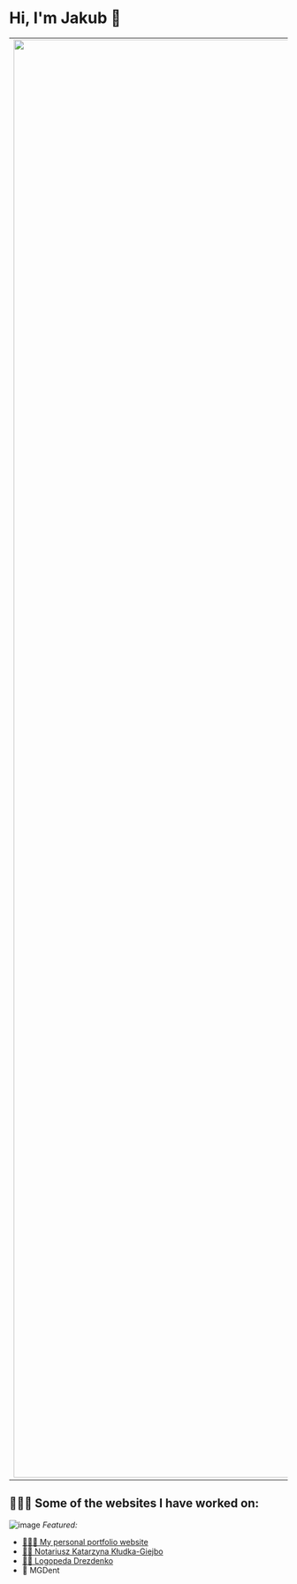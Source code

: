 # Hi, I'm Jakub 👋

<table border="0">
    <tr>
    <td><img width="2600" src="https://github.com/user-attachments/assets/2f943f26-a3aa-4bbb-9bbf-6dcecfbb16fb" /></td>
    <td>
        <p>I am currently in the sixth semester of my Bachelor’s degree in Computer Science at TU Dresden. I have experience working on both commercial web projects and personal projects in full-stack development and software engineering, particularly in Java.

Over the past four years, I have contributed to a wide range of projects for commercial clients in the fields of medicine, law, and marketing. My responsibilities included designing user interfaces with tools like Figma, coding responsive websites using HTML, CSS, and JavaScript, and integrating external libraries such as Bootstrap, Tailwind, FullPage.js, and GSAP. I also handled performance optimization and search engine optimization (SEO). I also have experience with the MERN stack—building RESTful APIs with Node.js and Express, creating dynamic single-page applications with React, and working with NoSQL cloud services like Firebase, as well as CMS platforms like WordPress.

In addition to web development, I have hands-on experience with electronics, CAD software and microcontrollers. Earlier this year, I co-founded <b>Assemlab</b>, a startup focused on making computer architecture and electronics more accessible through a hands-on 8-bit computer learning kit.</p>
    </td>
    </tr>
</table>

## 👨🏼‍💻 Some of the websites I have worked on:
![image](https://github.com/user-attachments/assets/f3d5905a-e95f-40a1-9883-b8f3782fc5ff)
_Featured:_
<ul>
    <li><a href="https://www.jakub-gawronski.com">👨🏼‍💻 My personal portfolio website</a></li>
    <li><a href="https://www.notariusz-gorzow.pl">👩‍⚖️ Notariusz Katarzyna Kłudka-Giejbo</a></li>
    <li><a href="https://www.logopedadrezdenko.pl">👂🏻 Logopeda Drezdenko</a></li>
    <li>🦷 MGDent</li>
</ul>






